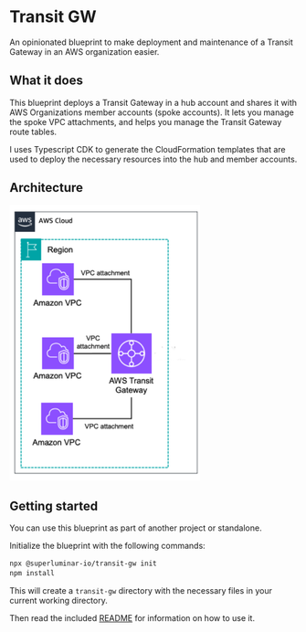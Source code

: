 # Transit GW

An opinionated blueprint to make deployment and maintenance of a Transit Gateway
in an AWS organization easier.

## What it does

This blueprint deploys a Transit Gateway in a hub account and shares it
with AWS Organizations member accounts (spoke accounts). It lets you manage
the spoke VPC attachments, and helps you manage the Transit Gateway route tables.

I uses Typescript CDK to generate the CloudFormation templates that are used to
deploy the necessary resources into the hub and member accounts.

## Architecture

![Architecture](./blueprints/transit-gw/img/architecture.png)

## Getting started

You can use this blueprint as part of another project or standalone.

Initialize the blueprint with the following commands:

```bash
npx @superluminar-io/transit-gw init
npm install
```

This will create a `transit-gw` directory with the necessary files in
your current working directory.

Then read the included [README](./blueprints/transit-gw/README.md)
for information on how to use it.
